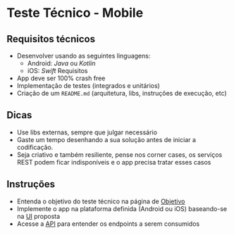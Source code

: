 # Teste Técnico - Mobile

## Requisitos técnicos
- Desenvolver usando as seguintes linguagens:
  - Android: *Java* ou *Kotlin*
  - iOS: *Swift*
  Requisitos
- App deve ser 100% crash free
- Implementação de testes (integrados e unitários)
- Criação de um `README.md` (arquitetura, libs, instruções de execução, etc)

## Dicas
- Use libs externas, sempre que julgar necessário
- Gaste um tempo desenhando a sua solução antes de iniciar a codificação.
- Seja criativo e também resiliente, pense nos corner cases, os serviços REST podem ficar indisponíveis e o app precisa tratar esses casos


## Instruções

- Entenda o objetivo do teste técnico na página de [Objetivo](objective.md)
- Implemente o app na plataforma definida (Android ou iOS) baseando-se na [UI](ui.md) proposta
- Acesse a [API](api.md) para entender os endpoints a serem consumidos